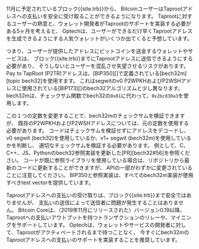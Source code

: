 11月に予定されているブロック{{site.trb}}から、
BitcoinユーザーはTaprootアドレスへの支払いを安全に受け取ることができるようになります。
Taprootに対するユーザーの熱意と、ウォレット開発者がTaprootのサポートを実装する必要がある5ヶ月を考えると、
Optechは、ユーザーができるだけ早くTaprootアドレスを生成できるようにする人気ウォレットがいくつか出てくると予想しています。

つまり、ユーザーが提供したアドレスにビットコインを送金するウォレットやサービスは、
ブロック{{site.trb}}までにTaprootアドレスに送信できるようにする必要があり、
そうしないとユーザーを混乱させ失望させるリスクがあります。
Pay to TapRoot (P2TR)アドレスは、[BIP350][]で定義されている[bech32m][topic bech32]を使用すます。
これはsegwitのv0 P2WPKHおよびP2WSHアドレスに使用されている[BIP173][]のbech32アルゴリズムと少し異なります。
bech32mは、チェックサム関数でbech32の`0x01`に代わって、`0x2bc830a3`を使用します。

この１つの定数を変更することで、bech32mのチェックサムを検証できますが、
既存のP2WPKHおよびP2WSHアドレスについては、元の定数を使用する必要があります。
コードはチェックサムを検証せずにアドレスをデコードし、
v0 segwit (bech32)を使用しているか、v1+ segwit (bech32m)を使用しているかを判断し、
適切なチェックサムを検証する必要があります。
例として、C、C++、JS、Pythonのbech32参照実装を更新した[PR][bech32#56]を参照ください。
コードが既に参照ライブラリを使用している場合は、リポジトリから最新のコードに更新することができますが、
APIの一部がわずかに変更されていることに注意してください。
BIP350と参照実装は、すべてのbech32m実装が使用すべきtest vectorを提供しています。

Taprootアドレスへの支払いの受け取りは、ブロック{{site.trb}}まで安全ではありませんが、
支払いの送信によって送信者に問題が発生することはありません。
Bitcoin Coreは、（2019年11月にリリースされた）バージョン0.19以降、
Taprootへの支払いアウトプットを持つトランザクションのリレーや、マイニングをサポートしています。
Optechは、ウォレットやサービスの開発者に対して、Taprootがアクティベートされるまで待つことなく、
今すぐにbech32mのTaprootアドレスへの支払いのサポートを実装することを推奨しています。
